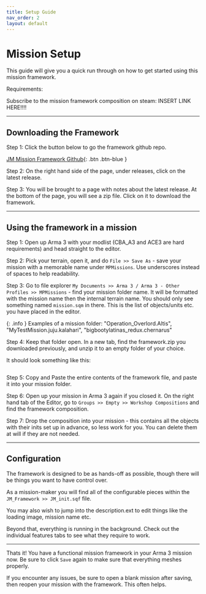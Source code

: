 ```yaml
---
title: Setup Guide
nav_order: 2
layout: default
---
```


# Mission Setup

This guide will give you a quick run through on how to get started using this mission framework.

Requirements:

Subscribe to the mission framework composition on steam: INSERT LINK HERE!!!!

---

## Downloading the Framework

Step 1: Click the button below to go the framework github repo.

[JM Mission Framework Github](https://github.com/Jamio/JM_MissionFrameworkDocs){: .btn .btn-blue }

Step 2: On the right hand side of the page, under releases, click on the latest release.

Step 3: You will be brought to a page with notes about the latest release. At the bottom of the page, you will see a zip file. Click on it to download the framework.


---

## Using the framework in a mission


Step 1: Open up Arma 3 with your modlist (CBA_A3 and ACE3 are hard requirements) and head straight to the editor.

Step 2: Pick your terrain, open it, and do `File >> Save As` - save your mission with a memorable name under `MPMissions`. Use underscores instead of spaces to help readability.

Step 3: Go to file explorer `My Documents >> Arma 3 / Arma 3 - Other Profiles >> MPMissions` - find your mission folder name. It will be formatted with the mission name then the internal terrain name. You should only see something named `mission.sqm` in there. This is the list of objects/units etc. you have placed in the editor.

{: .info }
Examples of a mission folder: "Operation_Overlord.Altis", "MyTestMission.juju.kalahari", "bigbootylatinas_redux.chernarus"

Step 4: Keep that folder open. In a new tab, find the framework.zip you downloaded previously, and unzip it to an empty folder of your choice.

It should look something like this:

<img goes here>

Step 5: Copy and Paste the entire contents of the framework file, and paste it into your mission folder.

Step 6: Open up your mission in Arma 3 again if you closed it. On the right hand tab of the Editor, go to `Groups >> Empty >> Workshop Compositions` and find the framework composition.

Step 7: Drop the composition into your mission - this contains all the objects with their inits set up in advance, so less work for you. You can delete them at will if they are not needed.

---

## Configuration

The framework is designed to be as hands-off as possible, though there will be things you want to have control over.

As a mission-maker you will find all of the configurable pieces within the `JM_Framework >> JM_init.sqf` file.

You may also wish to jump into the description.ext to edit things like the loading image, mission name etc.

Beyond that, everything is running in the background. Check out the individual features tabs to see what they require to work.

---

Thats it! You have a functional mission framework in your Arma 3 mission now. Be sure to click `Save` again to make sure that everything meshes properly.

If you encounter any issues, be sure to open a blank mission after saving, then reopen your mission with the framework. This often helps.


